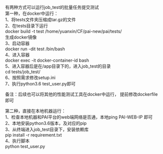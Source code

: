 有两种方式可以运行job_test的批量任务提交测试  
第一种，在docker中运行：  
1、将tests文件夹压缩成tar.gz的文件  
2、在tests目录下运行  
docker build -t test  /home/yuanxin/CF/pai-new/pai/tests/  
生成docker镜像  
3、启动容器  
docker run -dit test /bin/bash  
4、进入容器  
docker exec -it docker-container-id bash  
5、进入容器后是在/app目录下的，进入job_test的目录  
cd tests/job_test/  
6、按照需求修改setup.ini  
7、执行python3.6 test_user.py即可  
  
备注：后续也可以将其他的性能测试工具在docker中运行， 提前修改dockerfile即可  
  
第二种，直接在本地机器运行：  
1、检查本地机器和PAI平台的web端网络是否通，本地ping PAI-WEB-IP 即可  
2、本地安装python3.6版本，及对应的pip  
3、从终端进入job_test目录下，安装依赖库  
pip install -r requirement.txt  
4、执行脚本  
python test_user.py  
